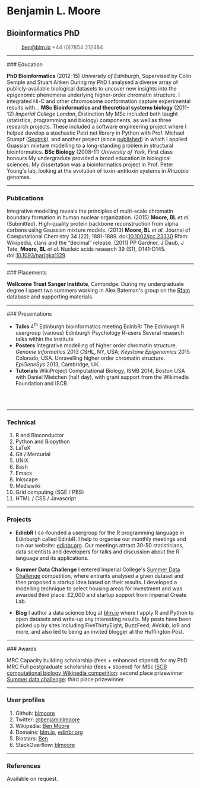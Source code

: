 # Benjamin L. Moore
## Bioinformatics PhD

> [ben@blm.io](mailto:ben@blm.io)
> +44 (0)7854 212484

------

### Education

**PhD Bioinformatics** (2012-15) *University of Edinburgh*, Supervised by Colin Semple and Stuart Aitken
  During my PhD I analysed a diverse array of publicly-available biological datasets to uncover new insights into the epigenomic phenomena underlying higher-order chromatin structure. I integrated Hi-C and other chromosome conformation capture experimental results with... 
**MSc Bioinformatics and theoretical systems biology** (2011-12) *Imperial College London*, Distinction
  My MSc included both taught (statistics, programming and biology) components, as well as three research projects. These included a software engineering project where I helped develop a stochastic Petri net library in Python with Prof. Michael Stumpf ([Sputnik](https://github.com/sputnikpetrinets)), and another project (since [published](https://dx.doi.org/10.1002/jcc.23330)) in which I applied Guassian mixture modelling to a long-standing problem in structural bioinformatics.
**BSc Biology** (2008-11) *University of York*, First class honours
  My undergradute provided a broad education in biological sciences. My dissertation was a bioinformatics project in Prof. Peter Young's lab, looking at the evolution of toxin-antitoxin systems in _Rhizobia_ genomes.

------

### Publications

Integrative modelling reveals the principles of multi-scale chromatin boundary formation in human nuclear organization. (2015) **Moore, BL** *et al.* (Submitted).
High–quality protein backbone reconstruction from alpha carbons using Gaussian mixture models. (2013) **Moore, BL** *et al.* Journal of Computational Chemistry 34 (22), 1881-1889. doi:[10.1002/jcc.23330](https://dx.doi.org/10.1002/jcc.23330)
Rfam: Wikipedia, clans and the “decimal” release. (2011) PP Gardner, J Daub, J Tate, **Moore, BL** *et al.* Nucleic acids research 39 (S1), D141-D145. doi:[10.1093/nar/gkq1129](https://dx.doi.org/10.1093/nar/gkq1129)


------

### Placements

**Wellcome Trust Sanger Institute**, Cambridge.
During my undergraduate degree I spent two summers working in Alex Bateman's group on the [Rfam](http://rfam.xfam.org/) database and supporting materials.

------

### Presentations

* **Talks**
  4<sup>th</sup> Edinburgh bioinformatics meeting
  EdinbR: The Edinburgh R usergroup (various)
  Edinburgh Psychology R-users
  Several research talks within the institute
* **Posters**
  Integrative modelling of higher order chromatin structure. _Genome Informatics_ 2013 CSHL, NY, USA; _Keystone Epigenomics_ 2015 Colorado, USA.
  Unravelling higher order chromatin structure. _EpiGeneSys_ 2013, Cambridge, UK.
* **Tutorials**
  WikiProject Computational Biology, ISMB 2014, Boston USA with Daniel Mietchen (half day), with grant support from the Wikimedia Foundation and ISCB.

<br clear="all" /><br />

------

### Technical

1. R and Bioconductor
1. Python and Biopython
1. LaTeX
1. Git / Mercurial
1. UNIX
1. Bash
1. Emacs
1. Inkscape
1. Mediawiki
1. Grid computing (SGE / PBS)
1. HTML / CSS / Javascript

------

### Projects

* **EdinbR**
	I co-founded a usergroup for the R programming language in Edinburgh called EdinbR. I help to organise our monthly meetings and run our website: [edinbr.org](http://edinbr.org). Our meetings attract 30-50 statisticians, data scientists and developers for talks and discussion about the R language and its applications.

* **Summer Data Challenge**
	I entered Imperial College's [Summer Data Challenge](http://summerdatachallenge.com/) competition, where entrants analysed a given dataset and then proposed a startup idea based on their results. I developed a modelling technique to select housing areas for investment and was awarded third place: £2,000 and startup support from Imperial Create Lab.

* **Blog**
	I author a data science blog at [blm.io](http://blm.io) where I apply R and Python to open datasets and write-up any interesting results. My posts have been picked up by sites including FiveThirtyEight, BuzzFeed, AVclub, io9 and more, and also led to being an invited blogger at the Huffington Post.

------

### Awards

MRC Capacity building scholarship (fees + enhanced stipend) for my PhD
MRC Full postgraduate scholarship (fees + stipend) for MSc
[ISCB computational biology Wikipedia competition](http://journals.plos.org/ploscompbiol/article?id=10.1371/journal.pcbi.1003242): second place prizewinner
[Summer data challenge](http://summerdatachallenge.com): third place prizewinner


------

### User profiles

1. Github: [blmoore](https://github.com/blmoore)
1. Twitter: [@benjaminlmoore](https://twitter.com/benjaminlmoore)
1. Wikipedia: [Ben Moore](https://en.wikipedia.org/wiki/User:Ben_Moore)
1. Domains: [blm.io](http://blm.io), [edinbr.org](http://edinbr.org)
1. Biostars: [Ben](https://www.biostars.org/u/6239/)
1. StackOverflow: [blmoore](http://stackoverflow.com/users/1274516/blmoore)

------

### References

Available on request.
